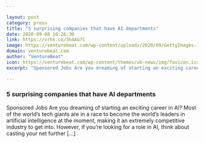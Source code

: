 ```yaml
---

layout: post
category: press
title: "5 surprising companies that have AI departments"
date: 2020-09-08 16:26:30
link: https://vrhk.co/3h4AG7C
image: https://venturebeat.com/wp-content/uploads/2020/09/GettyImages-1227173216.jpg?w=1200&strip=all
domain: venturebeat.com
author: "VentureBeat"
icon: https://venturebeat.com/wp-content/themes/vb-news/img/favicon.ico
excerpt: "Sponsored Jobs Are you dreaming of starting an exciting career in AI? Most of the world’s tech giants are in a race to become the world’s leaders in artificial intelligence at the moment, making it an extremely competitive industry to get into. However, if you’re looking for a role in AI, think about casting your net further […]"

---
```


### 5 surprising companies that have AI departments

Sponsored Jobs Are you dreaming of starting an exciting career in AI? Most of the world’s tech giants are in a race to become the world’s leaders in artificial intelligence at the moment, making it an extremely competitive industry to get into. However, if you’re looking for a role in AI, think about casting your net further […]